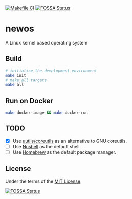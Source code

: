 [![Makefile CI](https://github.com/leizongmin/newos/actions/workflows/makefile.yml/badge.svg)](https://github.com/leizongmin/newos/actions/workflows/makefile.yml)
[![FOSSA Status](https://app.fossa.com/api/projects/git%2Bgithub.com%2Fleizongmin%2Fnewos.svg?type=shield)](https://app.fossa.com/projects/git%2Bgithub.com%2Fleizongmin%2Fnewos?ref=badge_shield)

# newos
A Linux kernel based operating system

## Build

```bash
# initialize the development environment
make init
# make all targets
make all
```

## Run on Docker

```bash
make docker-image && make docker-run
```

## TODO

- [x] Use [uutils/coreutils](https://github.com/uutils/coreutils) as an alternative to GNU coreutils.
- [ ] Use [Nushell](https://www.nushell.sh/) as the default shell.
- [ ] Use [Homebrew](https://brew.sh/) as the default package manager.

## License

Under the terms of the [MIT License](LICENSE).


[![FOSSA Status](https://app.fossa.com/api/projects/git%2Bgithub.com%2Fleizongmin%2Fnewos.svg?type=large)](https://app.fossa.com/projects/git%2Bgithub.com%2Fleizongmin%2Fnewos?ref=badge_large)
